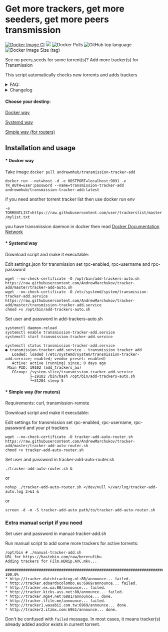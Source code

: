 # Get more trackers, get more seeders,  get more peers transmission 
[![Docker Image CI](https://github.com/AndrewMarchukov/tracker-add/actions/workflows/docker-image.yml/badge.svg?branch=docker)](https://github.com/AndrewMarchukov/tracker-add/actions/workflows/docker-image.yml) [![](https://images.microbadger.com/badges/version/andrewmhub/transmission-tracker-add.svg)](https://microbadger.com/images/andrewmhub/transmission-tracker-add) ![Docker Pulls](https://img.shields.io/docker/pulls/andrewmhub/transmission-tracker-add.svg) ![GitHub top language](https://img.shields.io/github/languages/top/AndrewMarchukov/tracker-add.svg) ![Docker Image Size (tag)](https://img.shields.io/docker/image-size/andrewmhub/transmission-tracker-add/latest)

See no peers,seeds for some torrent(s)? Add more tracker(s) for Transmission

This script automatically checks new torrents and adds trackers

<details>
  <summary>FAQ:</summary>

```
Q: Requirements?
A: curl, transmission-remote or\and transmission-cli

Q: How often does this check for updates for new trackers?
A: Only when adding new torrent in transmission and only active torrents and gap 25 seconds

Q: Can I add tracker to a remote server？
A: Yes, host=host:port or host=http(s?)://host:port/transmission/
```
</details>

<details>
  <summary>Changelog</summary>

```
Mar 10, 2020
avoid add trackers for private torrents

Mar 27, 2019
add tracker-add-auto-router.sh script for routers
now tracker file saved in tmp directory until update web source
new exception in "Get list of active torrents", helps to avoid fully loaded torrents
cosmetic fixes

Feb 22, 2019
add feature connection to host

May 27, 2018
wait new torrents 25 sec

May 26, 2018
Change systemd policy
CPUSchedulingPolicy=idle
Nice=19
```
</details>

#### Choose your destiny:

[Docker way](https://github.com/AndrewMarchukov/tracker-add#-docker-way)

[Systemd way](https://github.com/AndrewMarchukov/tracker-add#-systemd-way)

[Simple way (for routers)](https://github.com/AndrewMarchukov/tracker-add#-simple-way-for-routers)

## Installation and usage

#### * Docker way

Take image `docker pull andrewmhub/transmission-tracker-add`

```docker run --net=host -d -e HOSTPORT=localhost:9091 -e TR_AUTH=user:password --name=transmission-tracker-add andrewmhub/transmission-tracker-add:latest```

if you need another torrent tracker list then use docker run env

`-e TORRENTLIST=https://raw.githubusercontent.com/user/trackerslist/master/mylist.txt`

you have transmission daemon in docker then read [Docker Documentation Network](https://docs.docker.com/network/)


#### * Systemd way

Download script and make it executable:

Edit settings.json for transmission set rpc-enabled, rpc-username and rpc-password

```
wget --no-check-certificate -O /opt/bin/add-trackers-auto.sh https://raw.githubusercontent.com/AndrewMarchukov/tracker-add/master/tracker-add-auto.sh
wget --no-check-certificate -O /etc/systemd/system/transmission-tracker-add.service https://raw.githubusercontent.com/AndrewMarchukov/tracker-add/master/transmission-tracker-add.service
chmod +x /opt/bin/add-trackers-auto.sh
```
Set user and password in add-trackers-auto.sh
```
systemctl daemon-reload
systemctl enable transmission-tracker-add.service
systemctl start transmission-tracker-add.service

systemctl status transmission-tracker-add.service
● transmission-tracker-add.service - transmission tracker add
   Loaded: loaded (/etc/systemd/system/transmission-tracker-add.service; enabled; vendor preset: enabled)
   Active: active (running) since; 0 days ago
 Main PID: 19102 (add_trackers_au)
   CGroup: /system.slice/transmission-tracker-add.service
           ├─19102 /bin/bash /opt/bin/add-trackers-auto.sh
           └─31204 sleep 5

```

#### * Simple way (for routers)

Requirements: curl, transmission-remote

Download script and make it executable:

Edit settings for transmission set rpc-enabled, rpc-username, rpc-password and your pt trackers

```
wget --no-check-certificate -O tracker-add-auto-router.sh https://raw.githubusercontent.com/AndrewMarchukov/tracker-add/master/tracker-add-auto-router.sh
chmod +x tracker-add-auto-router.sh
```
Set user and password in tracker-add-auto-router.sh

```
./tracker-add-auto-router.sh &
```
or
```
nohup ./tracker-add-auto-router.sh </dev/null >/var/log/tracker-add-auto.log 2>&1 &
```
or
```
screen -d -m -S tracker-add-auto path/to/tracker-add-auto-router.sh
```



### Extra manual script if you need
Set user and password in manual-tracker-add.sh

Run manual script to add some more trackers for active torrents:

```
/opt/bin # ./manual-tracker-add.sh
URL for https://hastebin.com/raw/bererufibu
Adding trackers for Film.HDRip.AVC.mkv...

######################################################################## 100,0%
* http://tracker.dutchtracking.nl:80/announce... failed.
* http://tracker.edoardocolombo.eu:6969/announce... failed.
* http://tracker.ex.ua:80/announce... failed.
* http://tracker.kicks-ass.net:80/announce... failed.
* http://tracker.mg64.net:6881/announce... done.
* http://tracker.tfile.me/announce... failed.
* http://tracker1.wasabii.com.tw:6969/announce... done.
* http://tracker2.itzmx.com:6961/announce... done.
```

Don't be confused with `failed` message. In most cases, it means tracker(s) already added and/or exists in current torrent.
